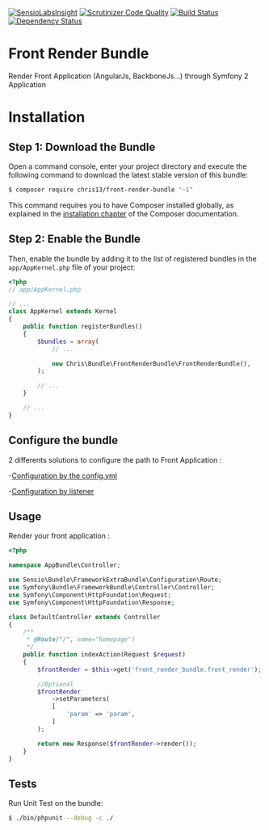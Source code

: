 [![SensioLabsInsight](https://insight.sensiolabs.com/projects/bcbdd559-f6af-48d4-a6a5-1c859f4267c6/big.png)](https://insight.sensiolabs.com/projects/bcbdd559-f6af-48d4-a6a5-1c859f4267c6)
[![Scrutinizer Code Quality](https://scrutinizer-ci.com/g/christophe-chausseray/front-render-bundle/badges/quality-score.png?b=master)](https://scrutinizer-ci.com/g/christophe-chausseray/front-render-bundle/?branch=master)
[![Build Status](https://scrutinizer-ci.com/g/christophe-chausseray/front-render-bundle/badges/build.png?b=master)](https://scrutinizer-ci.com/g/christophe-chausseray/front-render-bundle/build-status/master)
[![Dependency Status](https://www.versioneye.com/user/projects/5661b9b9f376cc002c00097f/badge.svg?style=flat)](https://www.versioneye.com/user/projects/5661b9b9f376cc002c00097f)

# Front Render Bundle

Render Front Application (AngularJs, BackboneJs...) through Symfony 2 Application

Installation
============

Step 1: Download the Bundle
---------------------------

Open a command console, enter your project directory and execute the
following command to download the latest stable version of this bundle:

```bash
$ composer require chris13/front-render-bundle "~1"
```

This command requires you to have Composer installed globally, as explained
in the [installation chapter](https://getcomposer.org/doc/00-intro.md)
of the Composer documentation.

Step 2: Enable the Bundle
-------------------------

Then, enable the bundle by adding it to the list of registered bundles
in the `app/AppKernel.php` file of your project:

```php
<?php
// app/AppKernel.php

// ...
class AppKernel extends Kernel
{
    public function registerBundles()
    {
        $bundles = array(
            // ...

            new Chris\Bundle\FrontRenderBundle\FrontRenderBundle(),
        );

        // ...
    }

    // ...
}
```

Configure the bundle
---------------------

2 differents solutions to configure the path to Front Application :

-[Configuration by the config.yml](./Config.md)

-[Configuration by listener](./Listener.md)


Usage
-----

Render your front application :

```php
<?php

namespace AppBundle\Controller;

use Sensio\Bundle\FrameworkExtraBundle\Configuration\Route;
use Symfony\Bundle\FrameworkBundle\Controller\Controller;
use Symfony\Component\HttpFoundation\Request;
use Symfony\Component\HttpFoundation\Response;

class DefaultController extends Controller
{
    /**
     * @Route("/", name="homepage")
     */
    public function indexAction(Request $request)
    {
        $frontRender = $this->get('front_render_bundle.front_render');

        //Optional
        $frontRender
            ->setParameters(
            [
                'param' => 'param',
            ]
        );

        return new Response($frontRender->render());
    }
}
```

Tests
-----

Run Unit Test on the bundle:
```sh
$ ./bin/phpunit --debug -c ./
```
